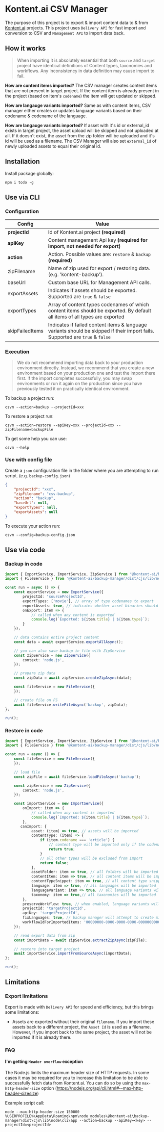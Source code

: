 # Kontent.ai CSV Manager

The purpose of this project is to export & import content data to & from [Kontent.ai](https://kontent.ai) projects. This project uses `Delivery API` for fast import and conversion to CSV and `Management API` to import data back. 

## How it works

> When importing it is absolutely essential that both `source` and `target` project have identical definitions of Content types, taxonomies and workflows. Any inconsistency in data definition may cause import to fail.

**How are content items imported?**
The CSV manager creates content items that are not present in target project. If the content item is already present in the project (based on item's `codename`) the item will get updated or skipped. 

**How are langauge variants imported?**
Same as with content items, CSV manager either creates or updates language variants based on their codename & codename of the language.

**How are langauge variants imported?**
If asset with it's id or external_id exists in target project, the asset upload will be skipped and not uploaded at all. If it doesn't exist, the asset from the zip folder will be uploaded and it's id will be used as a filename. The CSV Manager will also set `external_id` of newly uploaded assets to equal their original id.

## Installation

Install package globally:

`npm i todo -g`

## Use via CLI

### Configuration

| Config          | Value                                                                                                               |
|-----------------|---------------------------------------------------------------------------------------------------------------------|
| **projectId**       | Id of Kontent.ai project **(required)**                                                                            |
| **apiKey**           | Content management Api key **(required for import, not needed for export)**                                                                               |
| **action**           | Action. Possible values are: `restore` & `backup` **(required)**                                              |
| zipFilename     | Name of zip used for export / restoring data. (e.g. 'kontent-backup').                                            |
| baseUrl           | Custom base URL for Management API calls. |
| exportAssets           | Indicates if assets should be exported. Supported are `true` & `false` |
| exportTypes           | Array of content types codenames of which content items should be exported. By default all items of all types are exported |
| skipFailedItems           | Indicates if failed content items & language variants should be skipped if their import fails. Supported are `true` & `false` |

### Execution

> We do not recommend importing data back to your production environment directly. Instead, we recommend that you create a new environment based on your production one and test the import there first. If the import completes successfully, you may swap environments or run it again on the production since you have previously tested it on practically identical environment.

To backup a project run:

`csvm --action=backup --projectId=xxx`

To restore a project run:

`csvm --action=restore --apiKey=xxx --projectId=xxx --zipFilename=backupFile`

To get some help you can use:

`csvm --help`

### Use with config file

Create a `json` configuration file in the folder where you are attempting to run script. (e.g. `backup-config.json`)

```json
{
    "projectId": "xxx",
    "zipFilename": "csv-backup",
    "action": "backup",
    "baseUrl": null,
    "exportTypes": null,
    "exportAssets": null
}
```

To execute your action run: 

`csvm --config=backup-config.json`

## Use via code

### Backup in code 

```typescript
import { ExportService, ImportService, ZipService } from "@kontent-ai/backup-manager";
import { FileService } from '@kontent-ai/backup-manager/dist/cjs/lib/node';

const run = async () => {
    const exportService = new ExportService({
        projectId: 'sourceProjectId',
        exportTypes: ['movie'], // array of type codenames to export
        exportAssets: true, // indicates whether asset binaries should be exported 
        onExport: item => {
            // called when any content is exported
            console.log(`Exported: ${item.title} | ${item.type}`);
        }
    });

    // data contains entire project content
    const data = await exportService.exportAllAsync();

    // you can also save backup in file with ZipService
    const zipService = new ZipService({
        context: 'node.js',
    });

    // prepare zip data
    const zipData = await zipService.createZipAsync(data);

    const fileService = new FileService({
    });

    // create file on FS
    await fileService.writeFileAsync('backup', zipData);
};

run();
```

### Restore in code

```typescript
import { ExportService, ImportService, ZipService } from "@kontent-ai/backup-manager";
import { FileService } from '@kontent-ai/backup-manager/dist/cjs/lib/node';

const run = async () => {
    const fileService = new FileService({
    });

    // load file
    const zipFile = await fileService.loadFileAsync('backup');

    const zipService = new ZipService({
        context: 'node.js',
    });

    const importService = new ImportService({
        onImport: item => {
            // called when any content is imported
            console.log(`Imported: ${item.title} | ${item.type}`);
        },
       canImport: {
            asset: (item) => true, // assets will be imported
            contentType: (item) => {
                if (item.codename === 'article') {
                    // content type will be imported only if the codename is equal to 'article'
                    return true;
                }
                // all other types will be excluded from import
                return false;
            },
            assetFolder: item => true, // all folders will be imported
            contentItem: item => true, // all content items will be imported
            contentTypeSnippet: item => true, // all content type snippets will be imported
            language: item => true, // all languages will be imported
            languageVariant: item => true, // all language variants will be imported
            taxonomy: item => true,// all taxonomies will be imported
        },
        preserveWorkflow: true, // when enabled, language variants will preserve their workflow information
        projectId: 'targetProjectId',
        apiKey: 'targetProjectId',
        fixLanguages: true, // backup manager will attempt to create missing languages & map existing languages
        workflowIdForImportedItems: '00000000-0000-0000-0000-000000000000' // id that items are assigned
    });

    // read export data from zip
    const importData = await zipService.extractZipAsync(zipFile);

    // restore into target project
    await importService.importFromSourceAsync(importData);
};

run();
```
## Limitations

### Export limitations

Export is made with `Delivery API` for speed and efficiency, but this brings some limitations:

- Assets are exported without their original `filename`. If you import these assets back to a different project, the `Asset Id` is used as a filename. However, if you import back to the same project, the asset will not be imported if it is already there. 

### FAQ

#### I'm getting `Header overflow` exception

The Node.js limits the maximum header size of HTTP requests. In some cases it may be required for you to increase this limitation to be able to successfully fetch data from Kontent.ai. You can do so by using the `max-http-header-size` option (https://nodejs.org/api/cli.html#--max-http-header-sizesize)

Example script call:

```
node --max-http-header-size 150000 %USERPROFILE%\AppData\Roaming\npm\node_modules\@kontent-ai\backup-manager\dist\cjs\lib\node\cli\app --action=backup --apiKey=<key> --projectId=<projectId>
```